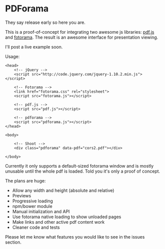 # PDForama
They say release early so here you are.

This is a proof-of-concept for integrating two awesome js libraries: [pdf.js](http://mozilla.github.io/pdf.js/) and [fotorama](http://fotorama.io). The result is an awesome interface for presentation viewing.

I'll post a live example soon.

Usage:

	<head>
  		<!-- jQuery -->
  		<script src="http://code.jquery.com/jquery-1.10.2.min.js"></script>

		<!-- Fotorama -->
		<link href="fotorama.css" rel="stylesheet">
		<script src="fotorama.js"></script>

		<!-- pdf.js -->
		<script src="pdf.js"></script>

		<!-- pdforama -->
		<script src="pdforama.js"></script>
	</head>

	<body>

		<!-- Shoot -->
		<div class="pdforama" data-pdf="cors2.pdf"></div>

	</body>


Currently it only supports a default-sized fotorama window and is mostly unusable until the whole pdf is loaded. Told you it's only a proof of concept.

The plans are huge:

* Allow any width and height (absolute and relative)
* Previews
* Progressive loading
* npm/bower module
* Manual initialization and API
* Use fotorama native loading to show unloaded pages
* Make links and other active pdf content work
* Cleaner code and tests

Please let me know what features you would like to see in the issues section.